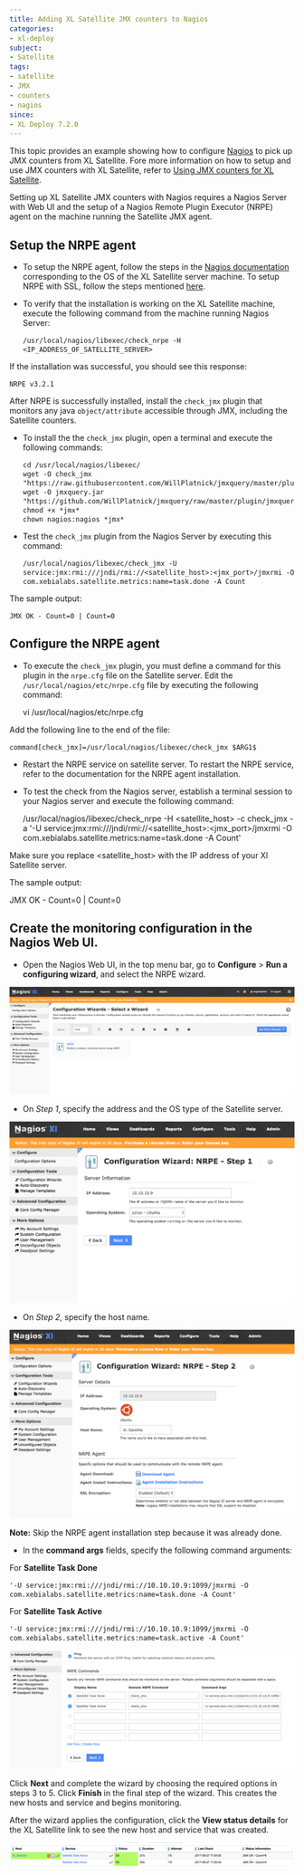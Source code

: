 ```yaml
---
title: Adding XL Satellite JMX counters to Nagios
categories:
- xl-deploy
subject:
- Satellite
tags:
- satellite
- JMX
- counters
- nagios
since:
- XL Deploy 7.2.0
---
```


This topic provides an example showing how to configure [Nagios](https://www.nagios.org/) to pick up JMX counters from XL Satellite. Fore more information on how to setup and use JMX counters with XL Satellite, refer to [Using JMX counters for XL Satellite](/xl-deploy/how-to/using-jmx-counters-for-xl-satellite.html).

Setting up XL Satellite JMX counters with Nagios requires a Nagios Server with Web UI and the setup of a Nagios Remote Plugin Executor (NRPE) agent on the machine running the Satellite JMX agent.

## Setup the NRPE agent

* To setup the NRPE agent, follow the steps in the [Nagios documentation](https://support.nagios.com/kb/article/nrpe-how-to-install-nrpe-v3-from-source.html) corresponding to the OS of the XL Satellite server machine. To setup NRPE with SSL, follow the steps mentioned [here](https://support.nagios.com/kb/article.php?id=519).

* To verify that the installation is working on the XL Satellite machine, execute the following command from the machine running Nagios Server:

      /usr/local/nagios/libexec/check_nrpe -H <IP_ADDRESS_OF_SATELLITE_SERVER>

If the installation was successful, you should see this response:

    NRPE v3.2.1

After NRPE is successfully installed, install the `check_jmx` plugin that monitors any java `object/attribute` accessible through JMX, including the Satellite counters.

* To install the the `check_jmx` plugin, open a terminal and execute the following commands:

      cd /usr/local/nagios/libexec/
      wget -O check_jmx "https://raw.githubusercontent.com/WillPlatnick/jmxquery/master/plugin/check_jmx"
      wget -O jmxquery.jar "https://github.com/WillPlatnick/jmxquery/raw/master/plugin/jmxquery.jar"
      chmod +x *jmx*
      chown nagios:nagios *jmx*

* Test the `check_jmx` plugin from the Nagios Server by executing this command:

      /usr/local/nagios/libexec/check_jmx -U service:jmx:rmi:///jndi/rmi://<satellite_host>:<jmx_port>/jmxrmi -O com.xebialabs.satellite.metrics:name=task.done -A Count

The sample output:

    JMX OK - Count=0 | Count=0

## Configure the NRPE agent

* To execute the `check_jmx` plugin, you must define a command for this plugin in the `nrpe.cfg` file on the Satellite server. Edit the `/usr/local/nagios/etc/nrpe.cfg` file by executing the following command:

    vi /usr/local/nagios/etc/nrpe.cfg

Add the following line to the end of the file:

    command[check_jmx]=/usr/local/nagios/libexec/check_jmx $ARG1$

* Restart the NRPE service on satellite server. To restart the NRPE service, refer to the documentation for the NRPE agent installation.

* To test the check from the Nagios server, establish a terminal session to your Nagios server and execute the following command:

    /usr/local/nagios/libexec/check_nrpe -H <satellite_host> -c check_jmx -a '-U service:jmx:rmi:///jndi/rmi://<satellite_host>:<jmx_port>/jmxrmi -O com.xebialabs.satellite.metrics:name=task.done -A Count'

Make sure you replace <satellite_host> with the IP address of your Xl Satellite server.

The sample output:

  JMX OK - Count=0 | Count=0

## Create the monitoring configuration in the Nagios Web UI.  

* Open the Nagios Web UI, in the top menu bar, go to **Configure** > **Run a configuring wizard**, and select the NRPE wizard.

![image](images/config_wizard_step1.png)

* On *Step 1*,  specify the address and the OS type of the Satellite server.

![image](images/config_wizard_step1_1.png)

* On *Step 2*, specify the host name.

![image](images/config_wizard_step2.png)

**Note:**  Skip the NRPE agent installation step because it was already done.

* In the **command args** fields, specify the following command arguments:

For **Satellite Task Done**

    '-U service:jmx:rmi:///jndi/rmi://10.10.10.9:1099/jmxrmi -O com.xebialabs.satellite.metrics:name=task.done -A Count'

For **Satellite Task Active**

    '-U service:jmx:rmi:///jndi/rmi://10.10.10.9:1099/jmxrmi -O com.xebialabs.satellite.metrics:name=task.active -A Count'

![image](images/config_wizard_step2_1.png)    

Click **Next** and complete the wizard by choosing the required options in steps 3 to 5. Click **Finish** in the final step of the wizard. This creates the new hosts and service and begins monitoring.

After the wizard applies the configuration, click the **View status details** for the XL Satellite link to see the new host and service that was created.    

![image](images/config_wizard_final_step.png)
